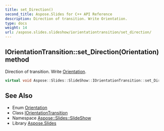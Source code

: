```yaml
---
title: set_Direction()
second_title: Aspose.Slides for C++ API Reference
description: Direction of transition. Write Orientation.
type: docs
weight: 14
url: /aspose.slides.slideshow/iorientationtransition/set_direction/
---
```

## IOrientationTransition::set_Direction(Orientation) method


Direction of transition. Write [Orientation](../../../aspose.slides/orientation/).

```cpp
virtual void Aspose::Slides::SlideShow::IOrientationTransition::set_Direction(Orientation value)=0
```

## See Also

* Enum [Orientation](../../../aspose.slides/orientation/)
* Class [IOrientationTransition](../)
* Namespace [Aspose::Slides::SlideShow](../../)
* Library [Aspose.Slides](../../../)